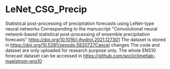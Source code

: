 # LeNet_CSG_Precip
Statistical post-processing of precipitation forecasts using LeNet-type neural networks
Corresponding to the manuscript "Convolutional neural network-based statistical post-processing of ensemble
precipitation forecasts"  https://doi.org/10.1016/j.jhydrol.2021.127301
The dataset is stored in https://doi.org/10.5281/zenodo.5820727Cancel changes
The code and dataset are only uploaded for research purpose only. 
The whole ENS10 forecast dataset can be accessed in https://github.com/spcl/climetlab-maelstrom-ens10
